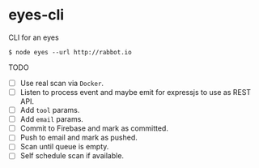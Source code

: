 # eyes-cli
CLI for an eyes

```shell
$ node eyes --url http://rabbot.io
```

TODO
- [ ] Use real scan via `Docker`.
- [ ] Listen to process event and maybe emit for expressjs to use as REST API.
- [ ] Add `tool` params.
- [ ] Add `email` params.
- [ ] Commit to Firebase and mark as committed.
- [ ] Push to email and mark as pushed.
- [ ] Scan until queue is empty.
- [ ] Self schedule scan if available.